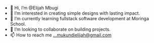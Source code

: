 - 👋 Hi, I’m @Elijah Mbugi
- 👀 I’m interested in creating simple designs with lasting impact.
- 🌱 I’m currently learning fullstack software development at Moringa School.
- 💞️ I’m looking to collaborate on building projects.
- 📫 How to reach me ...mukundielijah@gmail.com

<!---
Mukundi-Mbugi/Mukundi-Mbugi is a ✨ special ✨ repository because its `README.md` (this file) appears on your GitHub profile.
You can click the Preview link to take a look at your changes.
--->
